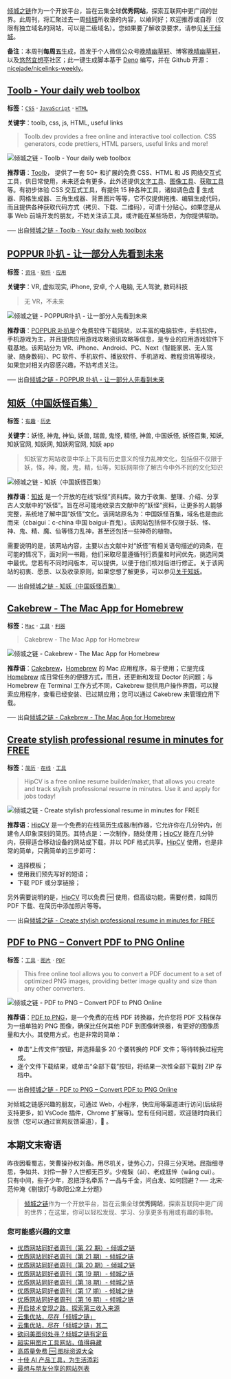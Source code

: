 [倾城之链](https://link.niceshare.site/)作为一个开放平台，旨在云集全球**优秀网站**，探索互联网中更广阔的世界。此周刊，将汇聚过去一周[倾城](https://site.lovejade.cn/?utm_source=weekly)所收录的内容，以飨同好；欢迎推荐或自荐（仅限有独立域名的网站，可以是二级域名）。您如果要了解收录要求，请参见[关于倾城](https://site.lovejade.cn/about?utm_source=weekly)。

**备注**：本周刊**每周五**生成，首发于个人微信公众号[晚晴幽草轩](https://mp.weixin.qq.com/mp/appmsgalbum?__biz=MzI5MDIwMzM2Mg==&action=getalbum&album_id=1530765143352082433&scene=173&from_msgid=2650641087&from_itemidx=1&count=3#wechat_redirect)、博客[晚晴幽草轩](https://www.jeffjade.com)，以及[悠然宜想亭](https://forum.lovejade.cn/)社区；此一键生成脚本基于 [Deno](https://site.lovejade.cn/post/602d30aad099ff5688618591) 编写，并在 Github 开源：[nicejade/nicelinks-weekly](https://github.com/nicejade/nicelinks-weekly)。

## [Toolb - Your daily web toolbox](https://site.lovejade.cn/post/60f0279f81b2dc066ea4bd65)

**标签**：[`CSS`](https://site.lovejade.cn/tags/CSS) · [`JavaScript`](https://site.lovejade.cn/tags/JavaScript) · [`HTML`](https://site.lovejade.cn/tags/HTML)

**关键字**：toolb, css, js, HTML, useful links

> Toolb.dev provides a free online and interactive tool collection. CSS generators, code prettiers, HTML parsers, useful links and more!

![倾城之链 - Toolb - Your daily web toolbox](https://nicelinks.oss-cn-shenzhen.aliyuncs.com/www.toolb.dev.png?x-oss-process=style/png2jpg)

**推荐语**：[Toolb](https://www.toolb.dev/)， 提供了一套 50+ 和扩展的免费 CSS、HTML 和 JS 网络交互式工具，供日常使用，未来还会有更多。此外还提供[文字工具](https://www.toolb.dev/text)、[图像工具](https://www.toolb.dev/image)、[获取工具](https://www.toolb.dev/fetch)等。有初步体验 CSS 交互式工具，有提供 15 种各种工具，诸如调色盘 🎨 生成器、网格生成器、三角生成器、背景图片等等，它不仅提供拖拽、编辑生成代码，而且提供各种获取代码方式（拷贝、下载、二维码），可谓十分贴心。如果您是从事 Web 前端开发的朋友，不妨关注该工具，或许能在某些场景，为你提供帮助。

── 出自[倾城之链 - Toolb - Your daily web toolbox](https://site.lovejade.cn/post/60f0279f81b2dc066ea4bd65)

## [POPPUR 卟扒 - 让一部分人先看到未来](https://site.lovejade.cn/post/60f01a4381b2dc066ea4bd63)

**标签**：[`资讯`](https://site.lovejade.cn/tags/资讯) · [`软件`](https://site.lovejade.cn/tags/软件) · [`应用`](https://site.lovejade.cn/tags/应用)

**关键字**：VR, 虚拟现实, iPhone, 安卓, 个人电脑, 无人驾驶, 数码科技

> 无 VR，不未来

![倾城之链 - POPPUR卟扒 - 让一部分人先看到未来](https://nicelinks.oss-cn-shenzhen.aliyuncs.com/www.poppur.com.png?x-oss-process=style/png2jpg)

**推荐语**：[POPPUR 卟扒](https://www.poppur.com/)是个免费软件下载网站，以丰富的电脑软件，手机软件，手机游戏为主，并且提供应用游戏攻略资讯攻略等信息，是专业的应用游戏软件下载基地。该网站分为 VR、iPhone、Android、PC、Next（智能家居、无人驾驶、随身数码）、PC 软件、手机软件、播放软件、手机游戏、教程资讯等模块，如果您对相关内容感兴趣，不妨考虑关注。

── 出自[倾城之链 - POPPUR 卟扒 - 让一部分人先看到未来](https://site.lovejade.cn/post/60f01a4381b2dc066ea4bd63)

## [知妖（中国妖怪百集）](https://site.lovejade.cn/post/60eefd6d81b2dc066ea4bd61)

**标签**：[`有趣`](https://site.lovejade.cn/tags/有趣) · [`历史`](https://site.lovejade.cn/tags/历史)

**关键字**：妖怪, 神鬼, 神仙, 妖兽, 瑞兽, 鬼怪, 精怪, 神兽, 中国妖怪, 妖怪百集, 知妖, 知妖官网, 知妖网, 知妖网官网, 知妖 app

> 知妖官方网站收录中华上下具有历史意义的怪力乱神文化，包括但不仅限于妖，怪，神，魔，鬼，精，仙等，知妖网带你了解古今中外不同的文化知识

![倾城之链 - 知妖（中国妖怪百集）](https://nicelinks.oss-cn-shenzhen.aliyuncs.com/www.cbaigui.com.png?x-oss-process=style/png2jpg)

**推荐语**：[知妖](https://www.cbaigui.com/) 是一个开放的在线“妖怪”资料库。致力于收集、整理、介绍、分享古人文献中的“妖怪”。旨在尽可能地收录古文献中的“妖怪”资料，让更多的人能够完整，系统地了解中国“妖怪”文化。该网站原名为：中国妖怪百集，域名也是由此而来（cbaigui：c-china 中国 baigui-百鬼）。该网站包括但不仅限于妖、怪、神、鬼、精、魔、仙等怪力乱神，甚至还包括一些神奇的植物。

需要说明的是，该网站内容，主要以古文献中对“妖怪”有相关语句描述的词条，在可能的情况下，面对同一书籍，他们采取尽量遵循刊行质量和时间优先，挑选同类中最优。您若有不同时间版本，可以提供，以便于他们核对后进行修正。关于该网站的初衷、愿景、以及收录原则，如果您想了解更多，可以参见[关于知妖](https://www.cbaigui.com/about)。

── 出自[倾城之链 - 知妖（中国妖怪百集）](https://site.lovejade.cn/post/60eefd6d81b2dc066ea4bd61)

## [Cakebrew - The Mac App for Homebrew](https://site.lovejade.cn/post/60eed3b881b2dc066ea4bd5f)

**标签**：[`Mac`](https://site.lovejade.cn/tags/Mac) · [`工具`](https://site.lovejade.cn/tags/工具) · [`利器`](https://site.lovejade.cn/tags/利器)

> Cakebrew - The Mac App for Homebrew

![倾城之链 - Cakebrew - The Mac App for Homebrew](https://nicelinks.oss-cn-shenzhen.aliyuncs.com/www.cakebrew.com.png?x-oss-process=style/png2jpg)

**推荐语**：[Cakebrew](https://www.cakebrew.com/)，[Homebrew](https://site.lovejade.cn/post/5b5e90e7615bf842b609105d) 的 Mac 应用程序，易于使用；它是完成 [Homebrew](https://site.lovejade.cn/post/5b5e90e7615bf842b609105d) 成日常任务的便捷方式，而且，还更新和发现 Doctor 的问题；与 Homebrew 在 Terminal 工作方式不同，Cakebrew 提供用户操作界面，可以搜索应用程序，查看已经安装、已过期应用；您可以通过 Cakebrew 来管理应用下载。

── 出自[倾城之链 - Cakebrew - The Mac App for Homebrew](https://site.lovejade.cn/post/60eed3b881b2dc066ea4bd5f)

## [Create stylish professional resume in minutes for FREE](https://site.lovejade.cn/post/60ea9c0781b2dc066ea4bd5b)

**标签**：[`简历`](https://site.lovejade.cn/tags/简历) · [`在线`](https://site.lovejade.cn/tags/在线) · [`工具`](https://site.lovejade.cn/tags/工具)

> HipCV is a free online resume builder/maker, that allows you create and track stylish professional resume in minutes. Use it and apply for jobs today!

![倾城之链 - Create stylish professional resume in minutes for FREE](https://nicelinks.oss-cn-shenzhen.aliyuncs.com/hipcv.com.png?x-oss-process=style/png2jpg)

**推荐语**：[HipCV](https://hipcv.com/) 是一个免费的在线简历生成器/制作器，它允许你在几分钟内，创建令人印象深刻的简历。其特点是：一次制作，随处使用；[HipCV](https://hipcv.com/) 能在几分钟内，获得适合移动设备的网站或下载，并以 PDF 格式共享。[HipCV](https://hipcv.com/) 使用，也是非常的简单，只需简单的三步即可：

- 选择模板；
- 使用我们预先写好的短语；
- 下载 PDF 或分享链接；

另外需要说明的是，[HipCV](https://hipcv.com/) 可以免费 🆓 使用，但高级功能，需要付费，如简历 PDF 下载、在简历中添加照片等等。

── 出自[倾城之链 - Create stylish professional resume in minutes for FREE](https://site.lovejade.cn/post/60ea9c0781b2dc066ea4bd5b)

## [PDF to PNG – Convert PDF to PNG Online](https://site.lovejade.cn/post/60ea917d81b2dc066ea4bd59)

**标签**：[`工具`](https://site.lovejade.cn/tags/工具) · [`图片`](https://site.lovejade.cn/tags/图片) · [`PDF`](https://site.lovejade.cn/tags/PDF)

> This free online tool allows you to convert a PDF document to a set of optimized PNG images, providing better image quality and size than any other converters.

![倾城之链 - PDF to PNG – Convert PDF to PNG Online](https://nicelinks.oss-cn-shenzhen.aliyuncs.com/pdf2png.com.png?x-oss-process=style/png2jpg)

**推荐语**：[PDF to PNG](https://pdf2png.com/)，是一个免费的在线 PDF 转换器，允许您将 PDF 文档保存为一组单独的 PNG 图像，确保比任何其他 PDF 到图像转换器，有更好的图像质量和大小。其使用方式，也是非常的简单：

- 单击“上传文件”按钮，并选择最多 20 个要转换的 PDF 文件；等待转换过程完成。
- 逐个文件下载结果，或单击“全部下载”按钮，将结果一次性全部下载到 ZIP 存档中。

── 出自[倾城之链 - PDF to PNG – Convert PDF to PNG Online](https://site.lovejade.cn/post/60ea917d81b2dc066ea4bd59)

对倾城之链感兴趣的朋友，可通过 Web，小程序，快应用等渠道进行访问(后续将支持更多，如 VsCode 插件，Chrome 扩展等)。您有任何问题，欢迎随时向我们反馈（您可以通过官网反馈渠道），🤲 。

## 本期文末寄语

昨夜因看蜀志，笑曹操孙权刘备。用尽机关，徒劳心力，只得三分天地。屈指细寻思，争如共、刘伶一醉？人世都无百岁。少痴騃（ái）、老成尪悴（wāng cuì）。只有中间，些子少年，忍把浮名牵系？一品与千金，问白发、如何回避？── 北宋·范仲淹《剔银灯·与欧阳公席上分题》

> [倾城之链](https://link.niceshare.site/)作为一个开放平台，旨在云集全球**优秀网站**，探索互联网中更广阔的世界；在这里，你可以轻松发现、学习、分享更多有用或有趣的事物。

### 您可能感兴趣的文章

- [优质网站同好者周刊（第 22 期）- 倾城之链](https://www.jeffjade.com/2021/07/08/207-nicelinks-weekly-021/)
- [优质网站同好者周刊（第 21 期）- 倾城之链](https://www.jeffjade.com/2021/07/08/207-nicelinks-weekly-021/)
- [优质网站同好者周刊（第 20 期）- 倾城之链](https://www.jeffjade.com/2021/07/01/206-nicelinks-weekly-020/)
- [优质网站同好者周刊（第 19 期）- 倾城之链](https://www.jeffjade.com/2021/06/24/205-nicelinks-weekly-019/)
- [优质网站同好者周刊（第 18 期）- 倾城之链](https://www.jeffjade.com/2021/06/17/204-nicelinks-weekly-018/)
- [优质网站同好者周刊（第 17 期）- 倾城之链](https://www.jeffjade.com/2021/06/10/203-nicelinks-weekly-017/)
- [优质网站同好者周刊（第 16 期）- 倾城之链](https://www.jeffjade.com/2021/06/03/202-nicelinks-weekly-016/)
- [开启技术变现之路，探索第三收入来源](https://www.jeffjade.com/2020/11/17/173-talk-about-nice-links/)
- [云集优站，尽在「倾城之链」](https://www.jeffjade.com/2017/12/31/136-talk-about-nicelinks-site/)
- [云集优站，尽在「倾城之链」其二](https://www.jeffjade.com/2018/12/23/146-talk-about-nice-links/)
- [欲问美图何处寻？倾城之链有定音](https://www.jeffjade.com/2019/02/17/151-aweome-beautiful-picture-website-list/ "欲问美图何处寻？倾城之链有定音")
- [超实用图片工具网站，值得典藏](https://www.jeffjade.com/2020/07/27/165-aweome-picture-tool-website-list/)
- [高质量免费 🆓 图标资源大全](https://www.jeffjade.com/2020/09/11/169-high-quality-free-icon-resource-collection/)
- [十佳 AI 产品工具，为生活添彩](https://www.jeffjade.com/2020/09/23/170-list-of-top-20-ai-product-tools/)
- [最想与朋友分享的网站列表](https://www.jeffjade.com/2020/09/01/168-list-of-websites-i-most-want-to-share-with-my-friends/)
